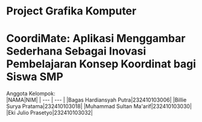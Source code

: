 # Project Grafika Komputer
# CoordiMate: Aplikasi Menggambar Sederhana Sebagai Inovasi Pembelajaran Konsep Koordinat bagi Siswa SMP

Anggota Kelompok:
<br>
|NAMA|NIM|
| --- | --- |
|Bagas Hardiansyah Putra|232410103006|
|Billie Surya Pratama|232410103018|
|Muhammad Sultan Ma'arif|232410103030|
|Eki Julio Prasetyo|232410103032|
